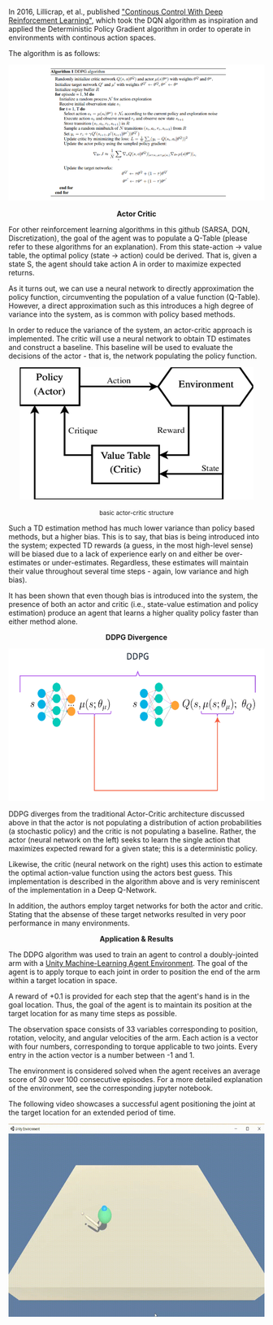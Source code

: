 In 2016, Lillicrap, et al., published ["Continous Control With Deep Reinforcement Learning"](https://arxiv.org/pdf/1509.02971.pdf), which took the DQN algorithm as inspiration and applied the Deterministic Policy Gradient algorithm in order to operate in environments with continous action spaces.

The algorithm is as follows:

![Alt text](images/ddpg_algo.PNG)


<p align="center">
  <b>Actor Critic</b>
</p>


For other reinforcement learning algorithms in this github (SARSA, DQN, Discretization), the goal of the agent was to populate a Q-Table (please refer to these algorithms for an explanation). From this state-action -> value table, the optimal policy (state -> action) could be derived. That is, given a state S, the agent should take action A in order to maximize expected returns.

As it turns out, we can use a neural network to directly approximation the policy function, circumventing the population of a value function (Q-Table). However, a direct approximation such as this introduces a high degree of variance into the system, as is common with policy based methods. 

In order to reduce the variance of the system, an actor-critic approach is implemented. The critic will use a neural network to obtain TD estimates and construct a baseline. This baseline will be used to evaluate the decisions of the actor - that is, the network populating the policy function.



<p align="center">
  <img width="460" height="260" src="images/actor_critic_structure.png">
</p>
<p align="center">
  <small> basic actor-critic structure </small>
</p>



Such a TD estimation method has much lower variance than policy based methods, but a higher bias. This is to say, that bias is being introduced into the system; expected TD rewards (a guess, in the most high-level sense) will be biased due to a lack of experience early on and either be over-estimates or under-estimates. Regardless, these estimates will maintain their value throughout several time steps - again, low variance and high bias).

It has been shown that even though bias is introduced into the system, the presence of both an actor and critic (i.e., state-value estimation and policy estimation) produce an agent that learns a higher quality policy faster than either method alone. 


<p align="center">
  <b>DDPG Divergence</b>
</p>


<p align="center">
  <img width="520" height="300" src="images/ddpg_visual.PNG">
</p>


DDPG diverges from the traditional Actor-Critic architecture discussed above in that the actor is not populating a distribution of action probabilities (a stochastic policy) and the critic is not populating a baseline. Rather, the actor (neural network on the left) seeks to learn the single action that maximizes expected reward for a given state; this is a deterministic policy. 

Likewise, the critic (neural network on the right)  uses this action to estimate the optimal action-value function using the actors best guess. This implementation is described in the algorithm above and is very reminiscent of the implementation in a Deep Q-Network.

In addition, the authors employ target networks for both the actor and critic. Stating that the absense of these target networks resulted in very poor performance in many environments. 

<p align="center">
  <b>Application & Results</b>
</p>

The DDPG algorithm was used to train an agent to control a doubly-jointed arm with a [Unity Machine-Learning Agent Environment](https://github.com/Unity-Technologies/ml-agents). The goal of the agent is to apply torque to each joint in order to position the end of the arm within a target location in space. 

A reward of +0.1 is provided for each step that the agent's hand is in the goal location. Thus, the goal of the agent is to maintain its position at the target location for as many time steps as possible.

The observation space consists of 33 variables corresponding to position, rotation, velocity, and angular velocities of the arm. Each action is a vector with four numbers, corresponding to torque applicable to two joints. Every entry in the action vector is a number between -1 and 1.

The environment is considered solved when the agent receives an average score of 30 over 100 consecutive episodes. For a more detailed explanation of the environment, see the corresponding jupyter notebook.

The following video showcases a successful agent positioning the joint at the target location for an extended period of time.

<p align="center">
    <img width="580" height="380" src="images/continous_control_single_agent.gif" />
 </p>
